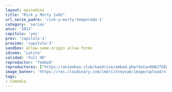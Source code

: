 ```yaml
---
layout: episodios
title: "Rick y Morty 1x02"
url_serie_padre: 'rick-y-morty-temporada-1'
category: 'series'
anio: '2013'
capitulo: 'yes'
prev: 'capitulo-1'
proximo: 'capitulo-3'
sandbox: allow-same-origin allow-forms
idioma: 'Latino'
calidad: 'Full HD'
reproductor: 'fembed'
reproductores: ["https://animekao.club/kaodrive/embed.php?data=H6NJ7GEWva+0lEOqtBr9BoTcQE9SvGhBQ7Yv4/3/qRRVNQqchqzxmesLlgmq+K9DgckFaVC2zYKjRALW+EDwrmEyCXJB41uFKaL/wfPLff+pAO6za5hbUp8Bq8hlMZQPU7q0HrMDA/MzNyjSaUnyPR4XQMWCONWhlzQNENMFcdJO3mxAONNYqvOMqg+E1GQdd5RIIHhw4Jii7dEoBbzRgHWQ5lpIWuj+gExOGv92uuO0h2693CnFGk2F7oOyKXu9JL8a3kd+liWSf8goWclsuynX9DLtT7/yuA4cTonvZmxxASZfudxQapDY4zAUpR6JA6sp2hVtXKWXJm4ZcKhOEsatxG8h7Z5ut3JnuIdMUHIxDgLlD0mbOWfd6A322CgIBxxJdNCDEbsKFgKitiKvbw==","https://cine24.online/stream/47086","https://cine24.online/stream/47087","https://www.ilovefembed.best/v/jl0qysdjr7rzw4p"]
image_banner: 'https://res.cloudinary.com/imbriitneysam/image/upload/v1555883955/rick-banner-1-min.jpg'
tags:
- Comedia
---
```











